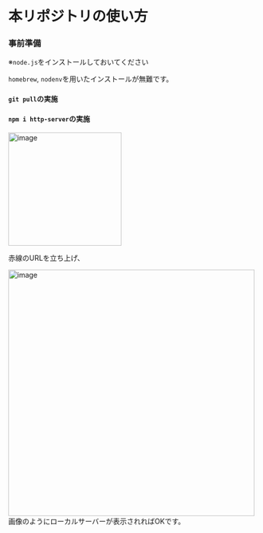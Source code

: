 # 本リポジトリの使い方

### 事前準備

※`node.js`をインストールしておいてください

`homebrew`, `nodenv`を用いたインストールが無難です。

#### `git pull`の実施


#### `npm i http-server`の実施

<img width="227" alt="image" src="https://user-images.githubusercontent.com/77530916/216873375-8e9d817c-b740-4e74-8470-e4db57fdddce.png">

赤線のURLを立ち上げ、

<img width="494" alt="image" src="https://user-images.githubusercontent.com/77530916/216873642-ad75a12d-ebca-4bba-90ce-93dcedb35cb3.png">
画像のようにローカルサーバーが表示されればOKです。
